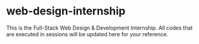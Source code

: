# web-design-internship

This is the Full-Stack Web Design & Development Internship.
All codes that are executed in sessions will be updated here for your reference.
